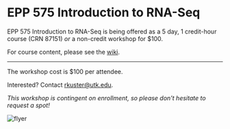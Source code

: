 # EPP 575 Introduction to RNA-Seq

EPP 575 Introduction to RNA-Seq is being offered as a 5 day, 1 credit-hour course (CRN 87151) *or* a non-credit workshop for $100.

For course content, please see the [wiki](https://github.com/ryandkuster/EPP_575_RNA/wiki).


---

The workshop cost is $100 per attendee.

Interested? Contact rkuster@utk.edu.

*This workshop is contingent on enrollment, so please don't hesitate to request a spot!*


![flyer](images/EPP_575_RNA.png)
